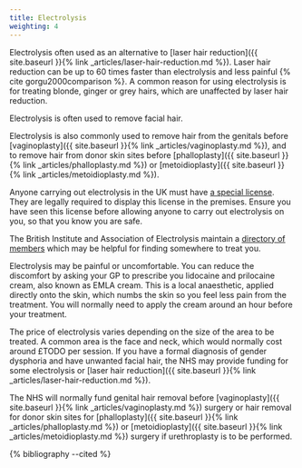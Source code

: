 ```yaml
---
title: Electrolysis
weighting: 4
---
```


Electrolysis often used as an alternative to [laser hair reduction]({{ site.baseurl }}{% link _articles/laser-hair-reduction.md %}). Laser hair reduction can be up to 60 times faster than electrolysis and less painful {% cite gorgu2000comparison %}. A common reason for using electrolysis is for treating blonde, ginger or grey hairs, which are unaffected by laser hair reduction. 

Electrolysis is often used to remove facial hair.

Electrolysis is also commonly used to remove hair from the genitals before [vaginoplasty]({{ site.baseurl }}{% link _articles/vaginoplasty.md %}), and to remove hair from donor skin sites before [phalloplasty]({{ site.baseurl }}{% link _articles/phalloplasty.md %}) or [metoidioplasty]({{ site.baseurl }}{% link _articles/metoidioplasty.md %}).

Anyone carrying out electrolysis in the UK must have [a special license](https://www.gov.uk/skin-piercing-and-tattooing). They are legally required to display this license in the premises. Ensure you have seen this license before allowing anyone to carry out electrolysis on you, so that you know you are safe.

The British Institute and Association of Electrolysis maintain a [directory of members](http://www.electrolysis.co.uk/member-directory/) which may be helpful for finding somewhere to treat you.

Electrolysis may be painful or uncomfortable. You can reduce the discomfort by asking your GP to prescribe you lidocaine and prilocaine cream, also known as EMLA cream. This is a local anaesthetic, applied directly onto the skin, which numbs the skin so you feel less pain from the treatment. You will normally need to apply the cream around an hour before your treatment.

The price of electrolysis varies depending on the size of the area to be treated. A common area is the face and neck, which would normally cost around £TODO per session. If you have a formal diagnosis of gender dysphoria and have unwanted facial hair, the NHS may provide funding for some electrolysis or [laser hair reduction]({{ site.baseurl }}{% link _articles/laser-hair-reduction.md %}).

The NHS will normally fund genital hair removal before [vaginoplasty]({{ site.baseurl }}{% link _articles/vaginoplasty.md %}) surgery or hair removal for donor skin sites for [phalloplasty]({{ site.baseurl }}{% link _articles/phalloplasty.md %}) or [metoidioplasty]({{ site.baseurl }}{% link _articles/metoidioplasty.md %}) surgery if urethroplasty is to be performed.

{% bibliography --cited %}